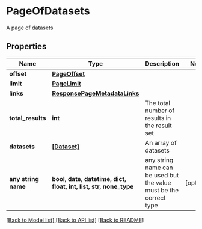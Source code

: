 # PageOfDatasets

A page of datasets
## Properties
Name | Type | Description | Notes
------------ | ------------- | ------------- | -------------
**offset** | [**PageOffset**](PageOffset.md) |  | 
**limit** | [**PageLimit**](PageLimit.md) |  | 
**links** | [**ResponsePageMetadataLinks**](ResponsePageMetadataLinks.md) |  | 
**total_results** | **int** | The total number of results in the result set | 
**datasets** | [**[Dataset]**](Dataset.md) | An array of datasets | 
**any string name** | **bool, date, datetime, dict, float, int, list, str, none_type** | any string name can be used but the value must be the correct type | [optional]

[[Back to Model list]](../README.md#documentation-for-models) [[Back to API list]](../README.md#documentation-for-api-endpoints) [[Back to README]](../README.md)


